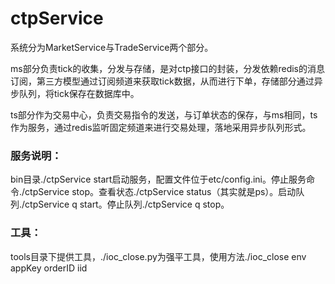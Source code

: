 # ctpService

系统分为MarketService与TradeService两个部分。

ms部分负责tick的收集，分发与存储，是对ctp接口的封装，分发依赖redis的消息订阅，第三方模型通过订阅频道来获取tick数据，从而进行下单，存储部分通过异步队列，将tick保存在数据库中。

ts部分作为交易中心，负责交易指令的发送，与订单状态的保存，与ms相同，ts作为服务，通过redis监听固定频道来进行交易处理，落地采用异步队列形式。

###  服务说明：
bin目录./ctpService start启动服务，配置文件位于etc/config.ini。停止服务命令./ctpService stop。查看状态./ctpService status（其实就是ps）。启动队列./ctpService q start。停止队列./ctpService q stop。

###  工具：
tools目录下提供工具，./ioc_close.py为强平工具，使用方法./ioc_close env appKey orderID iid
